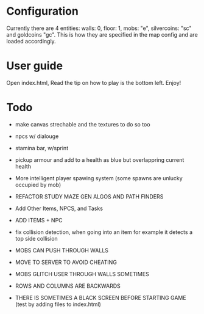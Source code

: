 # Configuration

Currently there are 4 entities: walls: 0, floor: 1, mobs: "e", silvercoins: "sc" and goldcoins "gc". This is how they are specified in the map config and are loaded accordingly.

# User guide

Open index.html,
Read the tip on how to play is the bottom left.
Enjoy!

# Todo

- make canvas strechable and the textures to do so too
- npcs w/ dialouge
- stamina bar, w/sprint 
- pickup armour and add to a health as blue but overlappring current health
- More intelligent player spawing system (some spawns are unlucky occupied by mob)
- REFACTOR STUDY MAZE GEN ALGOS AND PATH FINDERS
- Add Other Items, NPCS, and Tasks
- ADD ITEMS + NPC

- fix collision detection, when going into an item for example it detects a top side collision 

- MOBS CAN PUSH THROUGH WALLS
- MOVE TO SERVER TO AVOID CHEATING

- MOBS GLITCH USER THROUGH WALLS SOMETIMES

- ROWS AND COLUMNS ARE BACKWARDS
- THERE IS SOMETIMES A BLACK SCREEN BEFORE STARTING GAME (test by adding files to index.html)